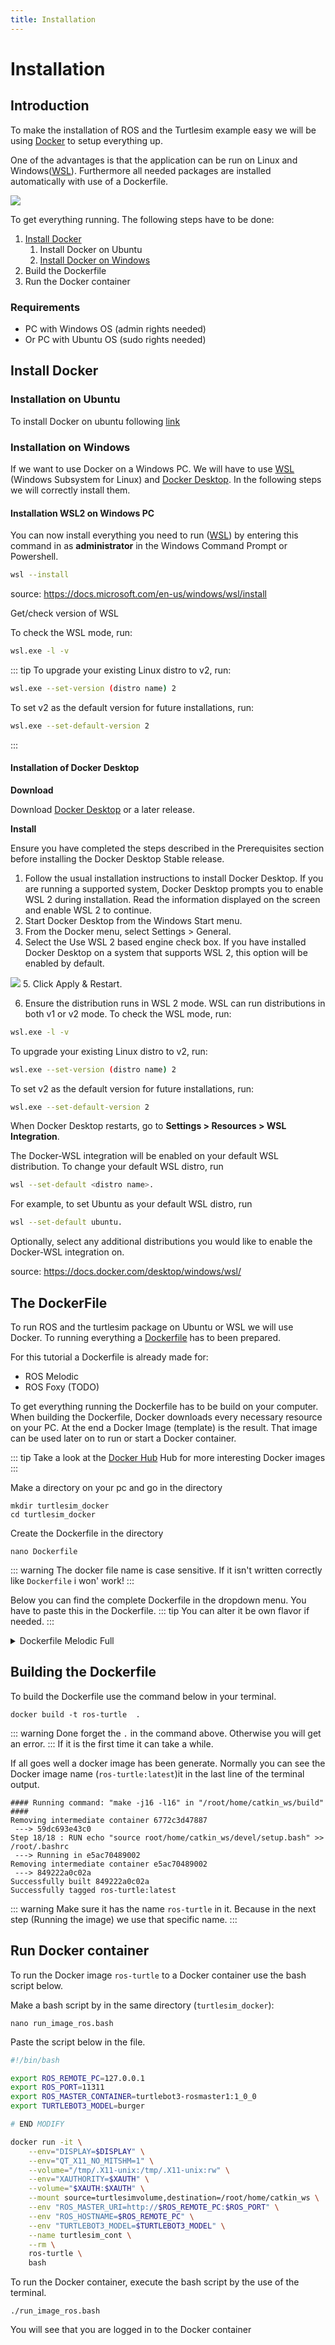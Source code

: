 ```yaml
---
title: Installation
---
```

# Installation

## Introduction 
To make the installation of ROS and the Turtlesim example easy we will be using [Docker](https://www.docker.com/) to setup everything up.

One of the advantages is that the application can be run on Linux and Windows([WSL](https://docs.microsoft.com/en-us/windows/wsl/install)). 
Furthermore all needed packages are installed automatically with use of a Dockerfile.

![](./assets/DockerLogo.png)



To get everything running. The following steps have to be done:

1. [Install Docker](#install-docker)  
   1. Install Docker on Ubuntu
   2. [Install Docker on Windows](#installation-wsl-on-windows-pc)
2. Build the Dockerfile
3. Run the Docker container

### Requirements
* PC with Windows OS (admin rights needed)
* Or PC with Ubuntu OS (sudo rights needed)

## Install Docker

### Installation on Ubuntu
To install Docker on ubuntu following [link](https://docs.docker.com/engine/install/ubuntu/)

### Installation on Windows

If we want to use Docker on a Windows PC. We will have to use [WSL](https://docs.microsoft.com/en-us/windows/wsl/install) (Windows Subsystem for Linux)
and [Docker Desktop](https://www.docker.com/products/docker-desktop). In the following steps we will correctly install them.

#### Installation WSL2 on Windows PC

You can now install everything you need to run  ([WSL](https://docs.microsoft.com/en-us/windows/wsl/install)) by entering this command in as **administrator** 
in the Windows Command Prompt or Powershell.

```bash
wsl --install
```
source: https://docs.microsoft.com/en-us/windows/wsl/install
 
Get/check version of WSL

To check the WSL mode, run:
```bash
wsl.exe -l -v
```
::: tip
To upgrade your existing Linux distro to v2, run:
```bash
wsl.exe --set-version (distro name) 2
```
To set v2 as the default version for future installations, run:
`````bash
wsl.exe --set-default-version 2
`````
:::
#### Installation of Docker Desktop

**Download**

Download [Docker Desktop](https://hub.docker.com/editions/community/docker-ce-desktop-windows) or a later release.

**Install**

Ensure you have completed the steps described in the Prerequisites 
section before installing the Docker Desktop Stable release.

1. Follow the usual installation instructions to install Docker Desktop. If you are running a supported system, Docker Desktop prompts you to enable WSL 2 during installation. Read the information displayed on the screen and enable WSL 2 to continue.
2. Start Docker Desktop from the Windows Start menu.
3. From the Docker menu, select Settings > General.
4. Select the Use WSL 2 based engine check box. 
If you have installed Docker Desktop on a system that supports WSL 2, this option will be enabled by default.

![](./assets/wsl2-enable.png)
5. Click Apply & Restart.

6. Ensure the distribution runs in WSL 2 mode. WSL can run distributions in both v1 or v2 mode.
To check the WSL mode, run:
```bash
wsl.exe -l -v
```
To upgrade your existing Linux distro to v2, run:
```bash
wsl.exe --set-version (distro name) 2
```
To set v2 as the default version for future installations, run:
```bash
wsl.exe --set-default-version 2
```
When Docker Desktop restarts, go to **Settings > Resources > WSL Integration**.

The Docker-WSL integration will be enabled on your default WSL distribution. 
To change your default WSL distro, run 
```bash
wsl --set-default <distro name>.
```
For example, to set Ubuntu as your default WSL distro, run 
```bash
wsl --set-default ubuntu.
```
Optionally, select any additional distributions you would like to enable the Docker-WSL integration on.

source: https://docs.docker.com/desktop/windows/wsl/ 

## The DockerFile
To run ROS and the turtlesim package on Ubuntu or WSL we will use Docker. 
To running everything a [Dockerfile](https://docs.docker.com/engine/reference/builder/) has to been prepared.

For this tutorial a Dockerfile is already made for:

* ROS Melodic 
* ROS Foxy (TODO)

To get everything running the Dockerfile has to be build on your computer. 
When building the Dockerfile, Docker downloads every necessary resource on your PC. 
At the end a Docker Image (template) is the result. That image can be used later on to run or start a Docker container.

::: tip
Take a look at the [Docker Hub](https://hub.docker.com/) Hub for more interesting Docker images
:::

Make a directory on your pc and go in the directory

```shell
mkdir turtlesim_docker
cd turtlesim_docker
```
Create the Dockerfile in the directory
```shell
nano Dockerfile
```
::: warning
The docker file name is case sensitive. If it isn't written correctly like `Dockerfile` i won' work!
::: 

Below you can find the complete Dockerfile in the dropdown menu. You have to paste this in the Dockerfile.
::: tip
You can alter it be own flavor if needed.
:::
<details>

<summary>Dockerfile Melodic Full </summary>
<p>

```dockerfile
FROM osrf/ros:melodic-desktop-full

# Install linux packages
RUN apt-get update && apt-get install -y \
locales \
lsb-release \
git \
subversion \
nano \
terminator \
xterm \
wget \
curl \
htop \
libssl-dev \
build-essential \
dbus-x11 \
software-properties-common \
build-essential \
ssh

RUN apt-get clean && rm -rf /var/lib/apt/lists/*


# Configure ROS
RUN rosdep update
RUN echo "source /opt/ros/melodic/setup.bash" >> /root/.bashrc
RUN echo "export ROSLAUNCH_SSH_UNKNOWN=1" >> /root/.bashrc
RUN echo "source /opt/ros/melodic/setup.zsh" >> /root/.zshrc
RUN echo "export ROSLAUNCH_SSH_UNKNOWN=1" >> /root/.zshrc


# Entry script - This will also run terminator
#COPY assets/entrypoint_setup.sh /
#ENTRYPOINT ["/entrypoint_setup.sh"]

#### copy ros_entrypoint.sh
COPY ros_entrypoint.sh /
RUN chmod a+x /ros_entrypoint.sh

#### create entrypoint
ENTRYPOINT ["/ros_entrypoint.sh"]
CMD ["bash"]

RUN /bin/bash -c 'source /opt/ros/melodic/setup.bash &&\
   sudo mkdir -p  /root/home/catkin_ws/src &&\
  cd /root/home/catkin_ws/src &&\
   catkin_init_workspace &&\
   cd /root/home/catkin_ws &&\
  catkin_make'

# Source: https://robotics.stackexchange.com/questions/21959/docker-dockerfile-bin-bash-catkin-init-workspace-catkin-make-command-not

RUN  cd /root/home/catkin_ws/src \
   && git clone -b melodic-devel https://github.com/ROBOTIS-GIT/turtlebot3_msgs.git \
   && git clone -b melodic-devel https://github.com/ROBOTIS-GIT/turtlebot3.git \
   && git clone -b melodic-devel https://github.com/ROBOTIS-GIT/turtlebot3_simulations.git \
  && cd /root/home/catkin_ws

RUN /bin/bash -c 'source /opt/ros/melodic/setup.bash &&\
    cd /root/home/catkin_ws &&\
    catkin_make'

RUN echo "source root/home/catkin_ws/devel/setup.bash" >> /root/.bashrc
#CMD ["terminator"]
```
</p>
</details>






## Building the Dockerfile

To build the Dockerfile use the command below in your terminal.
```shell
docker build -t ros-turtle  .
```
::: warning
Done forget the `.` in the command above. Otherwise you will get an error.
:::
If it is the first time it can take a while.

If all goes well a docker image has been generate. Normally you can see the Docker image name (`ros-turtle:latest`)it in the last line of the terminal output.

```shell
#### Running command: "make -j16 -l16" in "/root/home/catkin_ws/build"
####
Removing intermediate container 6772c3d47887
 ---> 59dc693e43c0
Step 18/18 : RUN echo "source root/home/catkin_ws/devel/setup.bash" >> /root/.bashrc
 ---> Running in e5ac70489002
Removing intermediate container e5ac70489002
 ---> 849222a0c02a
Successfully built 849222a0c02a
Successfully tagged ros-turtle:latest
```
::: warning
Make sure it has the name `ros-turtle` in it. Because in the next step (Running the image) we use that specific name.
:::



## Run Docker container

To run the Docker image `ros-turtle` to a Docker container use the bash script below.

Make a bash script by in the same directory (`turtlesim_docker`):
```shell
nano run_image_ros.bash
```

Paste the script below in the file.

```bash
#!/bin/bash

export ROS_REMOTE_PC=127.0.0.1
export ROS_PORT=11311
export ROS_MASTER_CONTAINER=turtlebot3-rosmaster1:1_0_0
export TURTLEBOT3_MODEL=burger

# END MODIFY

docker run -it \
    --env="DISPLAY=$DISPLAY" \
    --env="QT_X11_NO_MITSHM=1" \
    --volume="/tmp/.X11-unix:/tmp/.X11-unix:rw" \
    --env="XAUTHORITY=$XAUTH" \
    --volume="$XAUTH:$XAUTH" \
    --mount source=turtlesimvolume,destination=/root/home/catkin_ws \
    --env "ROS_MASTER_URI=http://$ROS_REMOTE_PC:$ROS_PORT" \
    --env "ROS_HOSTNAME=$ROS_REMOTE_PC" \
    --env "TURTLEBOT3_MODEL=$TURTLEBOT3_MODEL" \
    --name turtlesim_cont \
    --rm \
    ros-turtle \
    bash
```

To run the Docker container, execute the bash script by the use of the terminal.
```shell
./run_image_ros.bash
```

You will see that you are logged in to the Docker container
